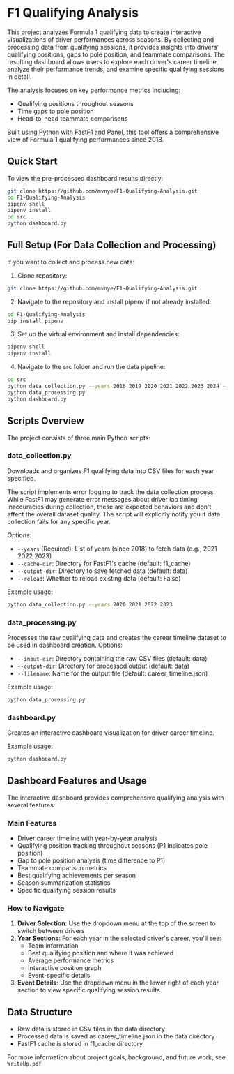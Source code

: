 # F1 Qualifying Analysis
This project analyzes Formula 1 qualifying data to create interactive visualizations of driver performances across seasons. By collecting and processing data from qualifying sessions, it provides insights into drivers' qualifying positions, gaps to pole position, and teammate comparisons. The resulting dashboard allows users to explore each driver's career timeline, analyze their performance trends, and examine specific qualifying sessions in detail. 

The analysis focuses on key performance metrics including:
- Qualifying positions throughout seasons
- Time gaps to pole position
- Head-to-head teammate comparisons

Built using Python with FastF1 and Panel, this tool offers a comprehensive view of Formula 1 qualifying performances since 2018.

## Quick Start
To view the pre-processed dashboard results directly:
```bash
git clone https://github.com/mvnye/F1-Qualifying-Analysis.git
cd F1-Qualifying-Analysis
pipenv shell
pipenv install
cd src
python dashboard.py
```

## Full Setup (For Data Collection and Processing)
If you want to collect and process new data:

1. Clone repository:
```bash
git clone https://github.com/mvnye/F1-Qualifying-Analysis.git
```

2. Navigate to the repository and install pipenv if not already installed:
```bash
cd F1-Qualifying-Analysis
pip install pipenv
```

3. Set up the virtual environment and install dependencies:
```bash
pipenv shell
pipenv install
```

4. Navigate to the src folder and run the data pipeline:
```bash
cd src
python data_collection.py --years 2018 2019 2020 2021 2022 2023 2024 --reload True
python data_processing.py 
python dashboard.py
```

## Scripts Overview
The project consists of three main Python scripts:

### data_collection.py
Downloads and organizes F1 qualifying data into CSV files for each year specified. 

The script implements error logging to track the data collection process. While FastF1 may generate error messages about driver lap timing inaccuracies during collection, these are expected behaviors and don't affect the overall dataset quality. The script will explicitly notify you if data collection fails for any specific year. 

Options:
- `--years` (Required): List of years (since 2018) to fetch data (e.g., 2021 2022 2023)
- `--cache-dir`: Directory for FastF1's cache (default: f1_cache)
- `--output-dir`: Directory to save fetched data (default: data)
- `--reload`: Whether to reload existing data (default: False)

Example usage:
```bash
python data_collection.py --years 2020 2021 2022 2023
```

### data_processing.py
Processes the raw qualifying data and creates the career timeline dataset to be used in dashboard creation. Options:
- `--input-dir`: Directory containing the raw CSV files (default: data)
- `--output-dir`: Directory for processed output (default: data)
- `--filename`: Name for the output file (default: career_timeline.json)

Example usage:
```bash
python data_processing.py 
```

### dashboard.py
Creates an interactive dashboard visualization for driver career timeline.

Example usage:
```bash
python dashboard.py 
```

## Dashboard Features and Usage
The interactive dashboard provides comprehensive qualifying analysis with several features:

### Main Features
- Driver career timeline with year-by-year analysis
- Qualifying position tracking throughout seasons (P1 indicates pole position)
- Gap to pole position analysis (time difference to P1)
- Teammate comparison metrics
- Best qualifying achievements per season
- Season summarization statistics
- Specific qualifying session results 

### How to Navigate
1. **Driver Selection**: Use the dropdown menu at the top of the screen to switch between drivers
2. **Year Sections**: For each year in the selected driver's career, you'll see:
   - Team information
   - Best qualifying position and where it was achieved
   - Average performance metrics
   - Interactive position graph
   - Event-specific details
3. **Event Details**: Use the dropdown menu in the lower right of each year section to view specific qualifying session results

## Data Structure
- Raw data is stored in CSV files in the data directory
- Processed data is saved as career_timeline.json in the data directory
- FastF1 cache is stored in f1_cache directory

For more information about project goals, background, and future work, see `WriteUp.pdf`
